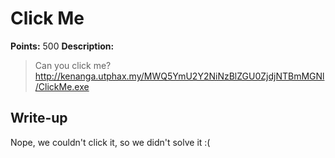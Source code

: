 # Click Me

**Points:** 500
**Description:**

> Can you click me? http://kenanga.utphax.my/MWQ5YmU2Y2NiNzBlZGU0ZjdjNTBmMGNl/ClickMe.exe 

## Write-up

Nope, we couldn't click it, so we didn't solve it :(
